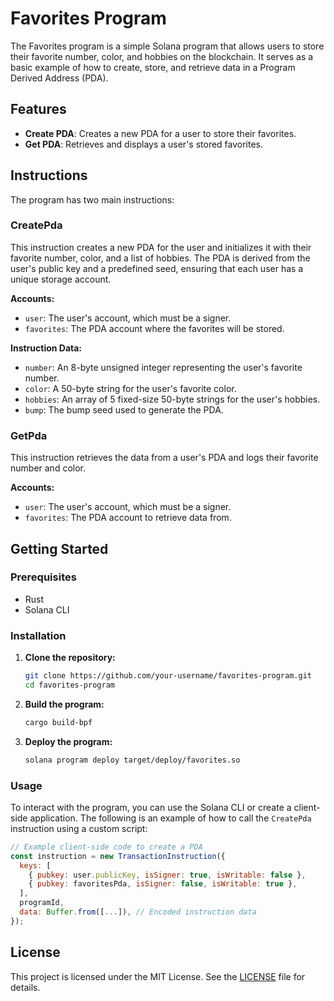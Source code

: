 
# Favorites Program

The Favorites program is a simple Solana program that allows users to store their favorite number, color, and hobbies on the blockchain. It serves as a basic example of how to create, store, and retrieve data in a Program Derived Address (PDA).

## Features

- **Create PDA**: Creates a new PDA for a user to store their favorites.
- **Get PDA**: Retrieves and displays a user's stored favorites.

## Instructions

The program has two main instructions:

### CreatePda

This instruction creates a new PDA for the user and initializes it with their favorite number, color, and a list of hobbies. The PDA is derived from the user's public key and a predefined seed, ensuring that each user has a unique storage account.

**Accounts:**

- `user`: The user's account, which must be a signer.
- `favorites`: The PDA account where the favorites will be stored.

**Instruction Data:**

- `number`: An 8-byte unsigned integer representing the user's favorite number.
- `color`: A 50-byte string for the user's favorite color.
- `hobbies`: An array of 5 fixed-size 50-byte strings for the user's hobbies.
- `bump`: The bump seed used to generate the PDA.

### GetPda

This instruction retrieves the data from a user's PDA and logs their favorite number and color.

**Accounts:**

- `user`: The user's account, which must be a signer.
- `favorites`: The PDA account to retrieve data from.

## Getting Started

### Prerequisites

- Rust
- Solana CLI

### Installation

1. **Clone the repository:**
   ```bash
   git clone https://github.com/your-username/favorites-program.git
   cd favorites-program
   ```

2. **Build the program:**
   ```bash
   cargo build-bpf
   ```

3. **Deploy the program:**
   ```bash
   solana program deploy target/deploy/favorites.so
   ```

### Usage

To interact with the program, you can use the Solana CLI or create a client-side application. The following is an example of how to call the `CreatePda` instruction using a custom script:

```javascript
// Example client-side code to create a PDA
const instruction = new TransactionInstruction({
  keys: [
    { pubkey: user.publicKey, isSigner: true, isWritable: false },
    { pubkey: favoritesPda, isSigner: false, isWritable: true },
  ],
  programId,
  data: Buffer.from([...]), // Encoded instruction data
});
```

## License

This project is licensed under the MIT License. See the [LICENSE](LICENSE) file for details.
